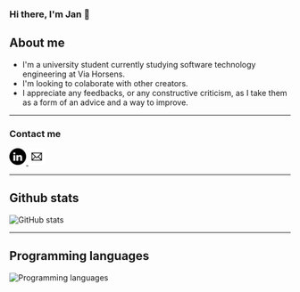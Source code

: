 ### Hi there, I'm Jan 👋

## About me
  * I'm a university student currently studying software technology engineering at Via Horsens.
  * I'm looking to colaborate with other creators.
  * I appreciate any feedbacks, or any constructive criticism, as I take them as a form of an advice and a way to improve.

---

### Contact me

<a href="https://dk.linkedin.com/in/jan-le-218113227?trk=profile-badge">
 <img src="linkedin_black_logo_icon_147114.png" width="30" height="30">
</a>
<a href="mailto:lunde@adobe.com?subject=[GitHub]%20">
<img src=email-icon-black-simple_5f4567ca24989.png width="30" height="30">
</a>

---

## Github stats
![GitHub stats](https://github-readme-stats.vercel.app/api?username=HansLongLe)

---

## Programming languages
![Programming languages](https://github-readme-stats.vercel.app/api/top-langs/?username=HansLongLe&layout=compact&theme=buefy&hide_border=true)



<!--
**HansLongLe/HansLongLe** is a ✨ _special_ ✨ repository because its `README.md` (this file) appears on your GitHub profile.

Here are some ideas to get you started:

- 🔭 I’m currently working on ...
- 🌱 I’m currently learning ...
- 👯 I’m looking to collaborate on ...
- 🤔 I’m looking for help with ...
- 💬 Ask me about ...
- 📫 How to reach me: ...
- 😄 Pronouns: ...
- ⚡ Fun fact: ...
-->
